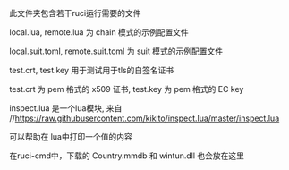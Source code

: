 此文件夹包含若干ruci运行需要的文件

local.lua, remote.lua 为 chain 模式的示例配置文件

local.suit.toml, remote.suit.toml 为 suit 模式的示例配置文件

test.crt, test.key 用于测试用于tls的自签名证书

test.crt 为 pem 格式的 x509 证书, test.key 为 pem 格式的 EC key

inspect.lua 是一个lua模块, 来自
//https://raw.githubusercontent.com/kikito/inspect.lua/master/inspect.lua

可以帮助在 lua中打印一个值的内容

在ruci-cmd中，下载的 Country.mmdb 和 wintun.dll 也会放在这里

